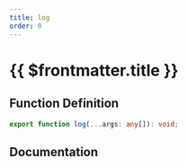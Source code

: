 ```yaml
---
title: log
order: 0
---
```


# {{ $frontmatter.title }}

## Function Definition

```ts
export function log(...args: any[]): void;
```

## Documentation

<!--@include: ./parts/log.md-->
